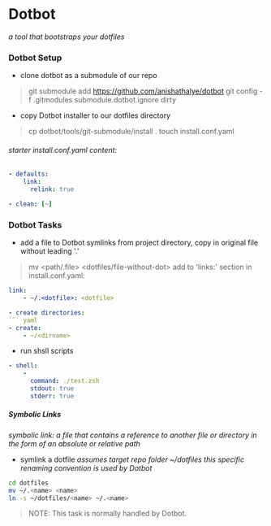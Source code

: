 # Dotbot
*a tool that bootstraps your dotfiles*

### Dotbot Setup

- clone dotbot as a submodule of our repo
> git submodule add https://github.com/anishathalye/dotbot
> git config -f .gitmodules submodule.dotbot.ignore dirty
- copy Dotbot installer to our dotfiles directory
> cp dotbot/tools/git-submodule/install .
> touch install.conf.yaml

###### starter install.conf.yaml content:
``` yaml
- defaults:
    link:
      relink: true

- clean: [~]
```

### Dotbot Tasks

- add a file to Dotbot symlinks
from project directory, copy in original file without leading '.'
> mv &lt;path/.file&gt; &lt;dotfiles/file-without-dot&gt;
add to 'links:' section in install.conf.yaml:
``` yaml
link:
    - ~/.<dotfile>: <dotfile>

- create directories:
``` yaml
- create:
    - ~/<dirname>
```

- run shsll scripts
``` yaml
- shell:
    - 
      command: ./test.zsh
      stdout: true
      stderr: true
```

##### Symbolic Links
*symbolic link: a file that contains a reference to another file or directory in the form of an absolute or relative path*

- symlink a dotfile
*assumes target repo folder ~/dotfiles*
*this specific renaming convention is used by Dotbot*
``` zsh
cd dotfiles
mv ~/.<name> <name>
ln -s ~/dotfiles/<name> ~/.<name>
```
> NOTE: This task is normally handled by Dotbot.


